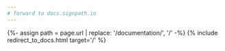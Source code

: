 ```yaml
---
# forward to docs.signpath.io
---
```

{%- assign path = page.url | replace: '/documentation/', '/' -%}
{% include redirect_to_docs.html target='/' %}
